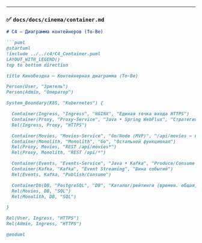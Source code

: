 
---

### ✅ `docs/docs/cinema/container.md`

```md
# C4 — Диаграмма контейнеров (To-Be)

```puml
@startuml
!include ../../c4/C4_Container.puml
LAYOUT_WITH_LEGEND()
top to bottom direction

title Кинобездна — Контейнерная диаграмма (To-Be)

Person(User, "Зритель")
Person(Admin, "Оператор")

System_Boundary(K8S, "Kubernetes") {

  Container(Ingress, "Ingress", "NGINX", "Единая точка входа HTTPS")
  Container(Proxy, "Proxy-Service", "Java • Spring WebFlux", "Стратегия Strangler Fig, Feature-flag routing")
  Rel(Ingress, Proxy, "HTTPS")

  Container(Movies, "Movies-Service", "Go/Node (MVP)", "/api/movies — новый микросервис")
  Container(Monolith, "Monolith", "Go", "Остальной функционал")
  Rel(Proxy, Movies, "REST /api/movies*")
  Rel(Proxy, Monolith, "REST /api/*")

  Container(Events, "Events-Service", "Java • Kafka", "Produce/Consume user|payment|movie events")
  Container(Kafka, "Kafka", "Event Streaming", "Шина событий")
  Rel(Events, Kafka, "Publish/Consume")

  ContainerDb(DB, "PostgreSQL", "DB", "Каталог/рейтинги (времен. общая)")
  Rel(Movies, DB, "SQL")
  Rel(Monolith, DB, "SQL")

}

Rel(User, Ingress, "HTTPS")
Rel(Admin, Ingress, "HTTPS")

@enduml
